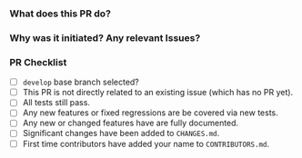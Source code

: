 <!--
Thank your for contributing to EQcorrscan!
Please fill out the sections below.
-->

### What does this PR do?

### Why was it initiated?  Any relevant Issues?

### PR Checklist
- [ ] `develop` base branch selected?
- [ ] This PR is not directly related to an existing issue (which has no PR yet).
- [ ] All tests still pass.
- [ ] Any new features or fixed regressions are be covered via new tests.
- [ ] Any new or changed features have are fully documented.
- [ ] Significant changes have been added to `CHANGES.md`.
- [ ] First time contributors have added your name to `CONTRIBUTORS.md`.
